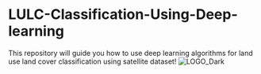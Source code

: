 # LULC-Classification-Using-Deep-learning
This repository will guide you how to use deep learning algorithms for land use land cover classification using satellite dataset!
![LOGO_Dark](https://github.com/BEEILAB/LULC-Classification-Using-Deep-learning/assets/148573233/7af4c240-c6f0-44e2-ab0f-a6c4610a3eff)
